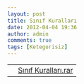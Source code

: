 ```yaml
---
layout: post
title: Sınıf Kuralları
date: 2012-04-04 19:36
author: admin
comments: true
tags: [Ketegorisiz]
---
```

<table id="resultstable" width="100%" border="0" cellspacing="0" cellpadding="2">
<tbody>
<tr>
<td nowrap="nowrap"><a title="Download" href="http://ggenel.googlecode.com/files/S%C4%B1n%C4%B1f%20Kurallar%C4%B1.rar"><img src="http://www.gstatic.com/codesite/ph/images/dl_arrow.gif" alt="" /></a></td>
<td><a href="http://code.google.com/p/ggenel/downloads/detail?name=S%C4%B1n%C4%B1f%20Kurallar%C4%B1.rar&amp;can=2&amp;q=">Sınıf Kuralları.rar</a></td>
</tr>
</tbody>
</table>
